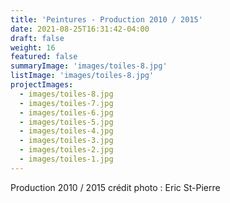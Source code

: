 ```yaml
---
title: 'Peintures - Production 2010 / 2015'
date: 2021-08-25T16:31:42-04:00
draft: false
weight: 16
featured: false
summaryImage: 'images/toiles-8.jpg'
listImage: 'images/toiles-8.jpg'
projectImages:
  - images/toiles-8.jpg
  - images/toiles-7.jpg
  - images/toiles-6.jpg
  - images/toiles-5.jpg
  - images/toiles-4.jpg
  - images/toiles-3.jpg
  - images/toiles-2.jpg
  - images/toiles-1.jpg
---
```


Production 2010 / 2015
crédit photo : Eric St-Pierre
